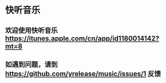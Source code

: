 # 快听音乐

## 欢迎使用快听音乐 https://itunes.apple.com/cn/app/id1180014142?mt=8

## 如遇到问题，请到 https://github.com/yrelease/music/issues/1 反馈
